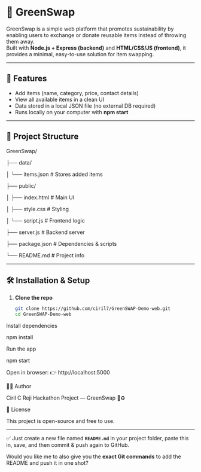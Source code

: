 # 🌱 GreenSwap

GreenSwap is a simple web platform that promotes sustainability by enabling users to exchange or donate reusable items instead of throwing them away.  
Built with **Node.js + Express (backend)** and **HTML/CSS/JS (frontend)**, it provides a minimal, easy-to-use solution for item swapping.

---

## 🚀 Features
- Add items (name, category, price, contact details)  
- View all available items in a clean UI  
- Data stored in a local JSON file (no external DB required)  
- Runs locally on your computer with **npm start**

---

## 📂 Project Structure

GreenSwap/

├── data/

│ └── items.json # Stores added items

├── public/

│ ├── index.html # Main UI

│ ├── style.css # Styling

│ └── script.js # Frontend logic

├── server.js # Backend server

├── package.json # Dependencies & scripts

└── README.md # Project info


---

## 🛠️ Installation & Setup

1. **Clone the repo**
   ```bash
   git clone https://github.com/ciril7/GreenSWAP-Demo-web.git
   cd GreenSWAP-Demo-web


Install dependencies

npm install


Run the app

npm start


Open in browser:
👉 http://localhost:5000

👨‍💻 Author

Ciril C Reji
Hackathon Project — GreenSwap 🌱♻️

📜 License

This project is open-source and free to use.


---

✅ Just create a new file named **`README.md`** in your project folder, paste this in, save, and then commit & push again to GitHub.  

Would you like me to also give you the **exact Git commands** to add the README and push it in one shot?

